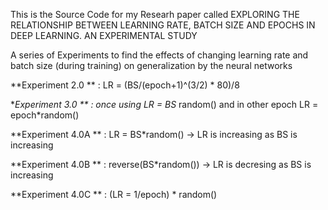 This is the Source Code for my Researh paper called EXPLORING THE RELATIONSHIP BETWEEN LEARNING RATE, BATCH SIZE AND EPOCHS IN DEEP LEARNING. 
AN EXPERIMENTAL STUDY



A series of Experiments to find the effects of changing learning rate and batch size (during training) on generalization by the neural networks


**Experiment 2.0 ** : LR = (BS/(epoch+1)^(3/2) * 80)/8


**Experiment 3.0 ** : once using LR = BS* random() and in other epoch LR = epoch*random()


**Experiment 4.0A ** : LR = BS*random()    -> LR is increasing as BS is increasing

**Experiment 4.0B ** : reverse(BS*random())   -> LR is decresing as BS is increasing

**Experiment 4.0C ** : (LR = 1/epoch) * random()
